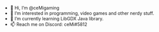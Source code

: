 - 👋 Hi, I’m @ceMigaming
- 👀 I’m interested in programming, video games and other nerdy stuff.
- 🌱 I’m currently learning LibGDX Java library.
- 📫 Reach me on Discord: ceMi#5812
